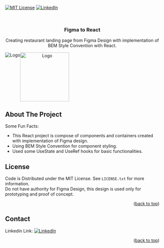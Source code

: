 <div id="top"></div>


[![MIT License][license-shield]][license-url]
[![LinkedIn][linkedin-shield]][linkedin-url]



<!-- PROJECT LOGO -->
<br />
<div align="center">
  
  <h3 align="center">Figma to React</h3>

  <p align="center">
    Creating restaurant landing page from Figma Design with implementation of BEM Style Convention with React.
  </p>
  <div align="center">
  <div style="display: flex;">
    <img style="max-width:400px; height:auto;" src="https://github.com/alperenkarate/reacttaurant/blob/master/assets/webview.gif" style="max-width: 300px" alt="Logo">
       <img style="height:auto; width:160px;" src="https://github.com/alperenkarate/reacttaurant/blob/master/assets/mobil.gif" alt="Logo">
  </div>
</div>
</div>

<!-- ABOUT THE PROJECT -->
## About The Project

Some Fun Facts:
* This React project is compose of components and containers created with implementation of Figma design.
* Using BEM Style Convention for component styling.
* Used some UseState and UseRef hooks for basic functionalities.


<!-- LICENSE -->
## License

Code is Distributed under the MIT License. See `LICENSE.txt` for more information. <br/>
Do not have authority for Figma Design, this design is used only for prototyping and proof of concept.

<p align="right">(<a href="#top">back to top</a>)</p>



<!-- CONTACT -->
## Contact


 Linkedin Link: [![LinkedIn][linkedin-shield]][linkedin-url]

<p align="right">(<a href="#top">back to top</a>)</p>



<!-- MARKDOWN LINKS & IMAGES -->

[license-shield]: https://img.shields.io/github/license/othneildrew/Best-README-Template.svg?style=for-the-badge
[license-url]: https://github.com/othneildrew/Best-README-Template/blob/master/LICENSE.txt
[linkedin-shield]: https://img.shields.io/badge/-LinkedIn-black.svg?style=for-the-badge&logo=linkedin&colorB=555
[linkedin-url]: https://www.linkedin.com/in/muhammed-furkan-firuz-7b32171a0/
[product-screenshot]: images/screenshot.png
